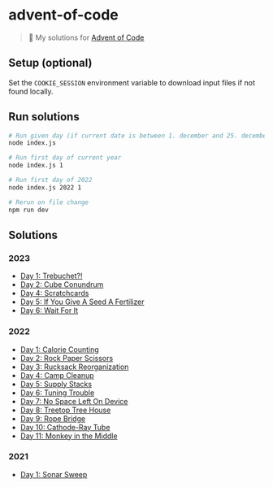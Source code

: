 # advent-of-code

> 🎄 My solutions for [Advent of Code](https://adventofcode.com)

## Setup (optional)

Set the `COOKIE_SESSION` environment variable to download input files if not found locally.

## Run solutions

```sh
# Run given day (if current date is between 1. december and 25. december)
node index.js

# Run first day of current year
node index.js 1

# Run first day of 2022
node index.js 2022 1

# Rerun on file change
npm run dev
```

## Solutions

### 2023

- [Day 1: Trebuchet?!](solutions/2023/01/01.js)
- [Day 2: Cube Conundrum](solutions/2023/02/02.js)
- [Day 4: Scratchcards](solutions/2023/04/04.js)
- [Day 5: If You Give A Seed A Fertilizer](solutions/2023/05/05.js)
- [Day 6: Wait For It](solutions/2023/06/06.js)

### 2022

- [Day 1: Calorie Counting](solutions/2022/01/01.js)
- [Day 2: Rock Paper Scissors](solutions/2022/02/02.js)
- [Day 3: Rucksack Reorganization](solutions/2022/03/03.js)
- [Day 4: Camp Cleanup](solutions/2022/04/04.js)
- [Day 5: Supply Stacks](solutions/2022/05/05.js)
- [Day 6: Tuning Trouble](solutions/2022/06/06.js)
- [Day 7: No Space Left On Device](solutions/2022/07/07.js)
- [Day 8: Treetop Tree House](solutions/2022/08/08.js)
- [Day 9: Rope Bridge](solutions/2022/09/09.js)
- [Day 10: Cathode-Ray Tube](solutions/2022/10/10.js)
- [Day 11: Monkey in the Middle](solutions/2022/11/11.js)

### 2021

- [Day 1: Sonar Sweep](solutions/2021/01/01.js)
